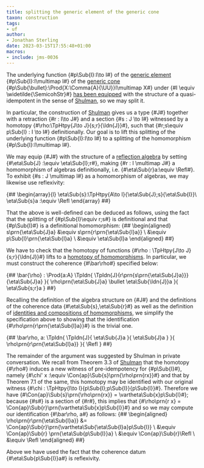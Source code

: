 ```yaml
---
title: splitting the generic element of the generic cone
taxon: construction
tags:
- uf
author:
- Jonathan Sterling
date: 2023-03-15T17:55:48+01:00
macros:
- include: jms-0036
---
```


The underlying function {#p\Sub{I}:I\to I#} of the [generic element](jms-0041) {#p\Sub{I}:I\multimap I#} of the [generic cone](jms-0041) {#p\Sub{\bullet}:\Prod{X:\Comma{A}{\UU}}I\multimap X#} under {#I \equiv \widetilde{\SemicohStr}#} [has been equipped](jms-0042) with the structure of a quasi-idempotent in the sense of [Shulman](shulman-2016), so we may split it.

In particular, the construction of [Shulman](shulman-2016) gives us a type {#J#} together with a retraction {#r : I\to J#} and a section {#s : J \to I#} witnessed by a homotopy {#\rho:\TpHtpy{J\to J}{s;r}{\Idn{J}}#}, such that {#r;s\equiv p\Sub{I} : I \to I#} definitionally. Our goal is to lift this splitting of the underlying function {#p\Sub{I}:I\to I#} to a splitting of the homomorphism {#p\Sub{I}:I\multimap I#}.

We may equip {#J#} with the structure of a [reflection algebra](jms-003O) by setting {#\eta\Sub{J} :\equiv \eta\Sub{I};r#}, making {#r : I \multimap J#} a homomorphism of algebras definitionally, i.e. {#\eta\Sub{r}a:\equiv \Refl#}. To exhibit {#s : J \multimap I#} as a homomorphism of algebras, we may likewise use reflexivity:

{##
  \begin{array}{l}
    \eta\Sub{s}:\TpHtpy{A\to I}{\eta\Sub{J};s}{\eta\Sub{I}}\\
    \eta\Sub{s}a :\equiv \Refl
  \end{array}
##}

That the above is well-defined can be deduced as follows, using the fact that the splitting of {#p\Sub{I}\equiv r;s#} is definitional and that {#p\Sub{I}#} is a definitional homomorphism:
{##
  \begin{aligned}
    s\prn{\eta\Sub{J}a} &\equiv s\prn{r\prn{\eta\Sub{I}a}}
    \\
    &\equiv p\Sub{I}\prn{\eta\Sub{I}a}
    \\
    &\equiv \eta\Sub{I}a
  \end{aligned}
##}


We have to check that the homotopy of functions {#\rho : \TpHtpy{J\to J}{s;r}{\Idn{J}}#} lifts to a [homotopy of homomorphisms](jms-003X). In particular, we must construct the coherence {#\bar\rho#} specified below:

{##
  \bar{\rho} : 
  \Prod{a:A}
  \TpIdn{
    \TpIdn{J}{r\prn{s\prn{\eta\Sub{J}a}}}{\eta\Sub{J}a}
  }{
    \rho\prn{\eta\Sub{J}a} \bullet \eta\Sub{\Idn{J}}a 
  }{
    \eta\Sub{s;r}a
  }
##}

Recalling the definition of the algebra structure on {#J#} and the definitions of the coherence data {#\eta\Sub{s},\eta\Sub{r}#} as well as the definition of [identities and compositions of homomorphisms](jms-0043), we simplify the specification above to showing that the identification {#\rho\prn{r\prn{\eta\Sub{I}a}}#} is the trivial one.

{##
  \bar\rho\, a:
  \TpIdn{
    \TpIdn{J}{
      \eta\Sub{J}a
    }{
      \eta\Sub{J}a
    }
  }{
    \rho\prn{r\prn{\eta\Sub{I}a}} 
  }{
    \Refl
  }
##}

The remainder of the argument was suggested by Shulman in private conversation. We recall from Theorem 3.3 of [Shulman](shulman-2016) that the homotopy {#\rho#} induces a new witness of pre-idempotency for {#p\Sub{I}#}, namely {#\chi' x :\equiv \Con{ap}\Sub{s}\prn{\rho\prn{rx}}#} and that by Theorem 7.1 of the same, this homotopy may be identified with our original witness {#\chi : \TpHtpy{I\to I}{p\Sub{I};p\Sub{I}}{p\Sub{I}}#}. Therefore we have {#\Con{ap}\Sub{s}\prn{\rho\prn{rx}} = \vartheta\Sub{x}p\Sub{I}#}; because {#s#} is a section of {#r#}, this implies that {#\rho\prn{r x} = \Con{ap}\Sub{r}\prn{\vartheta\Sub{x}p\Sub{I}}#} and so we may compute our identification {#\bar\rho\, a#} as follows:
{##
  \begin{aligned}
    \rho\prn{r\prn{\eta\Sub{I}a}}
    &= \Con{ap}\Sub{r}\prn{\vartheta\Sub{\eta\Sub{I}a}p\Sub{I}}
    \\
    &\equiv \Con{ap}\Sub{r} \prn{\eta\Sub{p\Sub{I}}a}
    \\
    &\equiv \Con{ap}\Sub{r}\Refl
    \\
    &\equiv \Refl
  \end{aligned}
##}

Above we have used the fact that the coherence datum {#\eta\Sub{p\Sub{I}}a#} is reflexivity.
